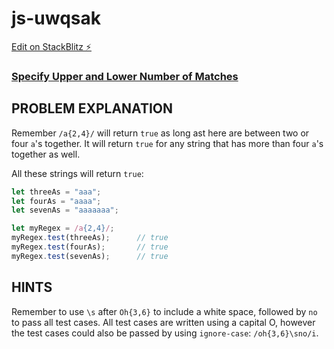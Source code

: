 # js-uwqsak

[Edit on StackBlitz ⚡️](https://stackblitz.com/edit/js-uwqsak)

### [Specify Upper and Lower Number of Matches](https://www.freecodecamp.org/learn/javascript-algorithms-and-data-structures/regular-expressions/specify-upper-and-lower-number-of-matches)

## PROBLEM EXPLANATION
Remember `/a{2,4}/` will return `true` as long ast here are between two or four `a`'s together.  It will return `true` for any string that has more than four `a`'s together as well.

All these strings will return `true`:
```js
let threeAs = "aaa";
let fourAs = "aaaa";
let sevenAs = "aaaaaaa";

let myRegex = /a{2,4}/;
myRegex.test(threeAs);      // true
myRegex.test(fourAs);       // true
myRegex.test(sevenAs);      // true
```

## HINTS
Remember to use `\s` after `Oh{3,6}` to include a white space, followed by `no` to pass all test cases.  All test cases are written using a capital O, however the test cases could also be passed by using `ignore-case`: `/oh{3,6}\sno/i`.
